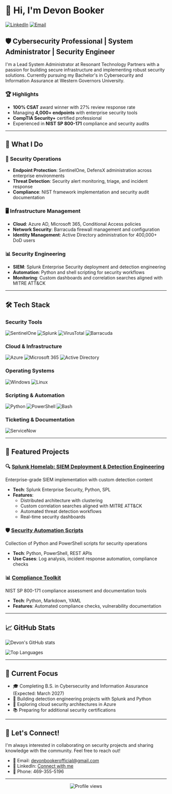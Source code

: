 # 👋 Hi, I'm Devon Booker

[![LinkedIn](https://img.shields.io/badge/LinkedIn-0077B5?style=for-the-badge&logo=linkedin&logoColor=white)](https://www.linkedin.com/in/devonbooker)
[![Email](https://img.shields.io/badge/Email-D14836?style=for-the-badge&logo=gmail&logoColor=white)](mailto:devonbookerofficial@gmail.com)

## 🛡️ Cybersecurity Professional | System Administrator | Security Engineer

I'm a Lead System Administrator at Resonant Technology Partners with a passion for building secure infrastructure and implementing robust security solutions. Currently pursuing my Bachelor's in Cybersecurity and Information Assurance at Western Governors University.

### 🏆 Highlights
- **100% CSAT** award winner with 27% review response rate
- Managing **4,000+ endpoints** with enterprise security tools
- **CompTIA Security+** certified professional
- Experienced in **NIST SP 800-171** compliance and security audits

---

## 🚀 What I Do

### 🔐 Security Operations
- **Endpoint Protection**: SentinelOne, DefensX administration across enterprise environments
- **Threat Detection**: Security alert monitoring, triage, and incident response
- **Compliance**: NIST framework implementation and security audit documentation

### 🖥️ Infrastructure Management
- **Cloud**: Azure AD, Microsoft 365, Conditional Access policies
- **Network Security**: Barracuda firewall management and configuration
- **Identity Management**: Active Directory administration for 400,000+ DoD users

### 📊 Security Engineering
- **SIEM**: Splunk Enterprise Security deployment and detection engineering
- **Automation**: Python and shell scripting for security workflows
- **Monitoring**: Custom dashboards and correlation searches aligned with MITRE ATT&CK

---

## 🛠️ Tech Stack

### Security Tools
![SentinelOne](https://img.shields.io/badge/SentinelOne-000000?style=for-the-badge&logo=data:image/png;base64,iVBORw0KGgoAAAANSUhEUgAAAA4AAAAOCAYAAAAfSC3RAAAACXBIWXMAAAsTAAALEwEAmpwYAAAAIGNIUk0AAHomAACAhAAA+gAAAIDoAAB1MAAA6mAAADqYAAAXcJy6UTwAAAAGYktHRAD/AP8A/6C9p5MAAAAHdElNRQfnBw4PNioAAAAASURBVCjPY2CgBmBkYGD4z0ABYGJgYGBgYmBg+M9AHmCiQC0jAwMDw38GBgYmcjQxMVGoiZGBCtYyUqiJkYGBgYmBSsBItXgFAPoFBAOd6g0TAAAAAElFTkSuQmCC)
![Splunk](https://img.shields.io/badge/Splunk-000000?style=for-the-badge&logo=splunk&logoColor=white)
![VirusTotal](https://img.shields.io/badge/VirusTotal-394EFF?style=for-the-badge&logo=virustotal&logoColor=white)
![Barracuda](https://img.shields.io/badge/Barracuda-00A3E0?style=for-the-badge&logo=data:image/png;base64,iVBORw0KGgoAAAANSUhEUgAAAA4AAAAOCAYAAAAfSC3RAAAACXBIWXMAAAsTAAALEwEAmpwYAAAAIGNIUk0AAHomAACAhAAA+gAAAIDoAAB1MAAA6mAAADqYAAAXcJy6UTwAAAAGYktHRAD/AP8A/6C9p5MAAAAHdElNRQfnBw4PNioAAAAASURBVCjPY2CgBmBkYGD4z0ABYGJgYGBgYmBg+M9AHmCiQC0jAwMDw38GBgYmcjQxMVGoiZGBCtYyUqiJkYGBgYmBSsBItXgFAPoFBAOd6g0TAAAAAElFTkSuQmCC)

### Cloud & Infrastructure
![Azure](https://img.shields.io/badge/Azure_AD-0078D4?style=for-the-badge&logo=microsoft-azure&logoColor=white)
![Microsoft 365](https://img.shields.io/badge/Microsoft_365-D83B01?style=for-the-badge&logo=microsoft-office&logoColor=white)
![Active Directory](https://img.shields.io/badge/Active_Directory-0078D4?style=for-the-badge&logo=windows&logoColor=white)

### Operating Systems
![Windows](https://img.shields.io/badge/Windows-0078D6?style=for-the-badge&logo=windows&logoColor=white)
![Linux](https://img.shields.io/badge/Linux-FCC624?style=for-the-badge&logo=linux&logoColor=black)

### Scripting & Automation
![Python](https://img.shields.io/badge/Python-3776AB?style=for-the-badge&logo=python&logoColor=white)
![PowerShell](https://img.shields.io/badge/PowerShell-5391FE?style=for-the-badge&logo=powershell&logoColor=white)
![Bash](https://img.shields.io/badge/Bash-4EAA25?style=for-the-badge&logo=gnu-bash&logoColor=white)

### Ticketing & Documentation
![ServiceNow](https://img.shields.io/badge/ServiceNow-0E8A16?style=for-the-badge&logo=servicenow&logoColor=white)

---

## 📂 Featured Projects

### 🔍 [Splunk Homelab: SIEM Deployment & Detection Engineering](https://github.com/d3vhackz/splunk-siem-lab)
Enterprise-grade SIEM implementation with custom detection content
- **Tech**: Splunk Enterprise Security, Python, SPL
- **Features**: 
  - Distributed architecture with clustering
  - Custom correlation searches aligned with MITRE ATT&CK
  - Automated threat detection workflows
  - Real-time security dashboards

### 🛡️ [Security Automation Scripts](https://github.com/d3vhackz/security-automation)
Collection of Python and PowerShell scripts for security operations
- **Tech**: Python, PowerShell, REST APIs
- **Use Cases**: Log analysis, incident response automation, compliance checks

### 📊 [Compliance Toolkit](https://github.com/d3vhackz/compliance-toolkit)
NIST SP 800-171 compliance assessment and documentation tools
- **Tech**: Python, Markdown, YAML
- **Features**: Automated compliance checks, vulnerability documentation

---

## 📈 GitHub Stats

![Devon's GitHub stats](https://github-readme-stats.vercel.app/api?username=d3vhackz&show_icons=true&theme=dark&hide_border=true)

![Top Languages](https://github-readme-stats.vercel.app/api/top-langs/?username=d3vhackz&layout=compact&theme=dark&hide_border=true)

---

## 🎯 Current Focus

- 🎓 Completing B.S. in Cybersecurity and Information Assurance (Expected: March 2027)
- 🔐 Building detection engineering projects with Splunk and Python
- 🌱 Exploring cloud security architectures in Azure
- 📚 Preparing for additional security certifications

---

## 💬 Let's Connect!

I'm always interested in collaborating on security projects and sharing knowledge with the community. Feel free to reach out!

- 📧 Email: [devonbookerofficial@gmail.com](mailto:devonbookerofficial@gmail.com)
- 💼 LinkedIn: [Connect with me](https://www.linkedin.com/in/devonbooker)
- 📱 Phone: 469-355-5196

---

<p align="center">
  <img src="https://komarev.com/ghpvc/?username=d3vhackz&color=blueviolet&style=flat-square&label=Profile+Views" alt="Profile views">
</p>
